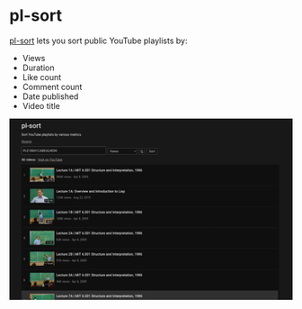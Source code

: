 # pl-sort

[pl-sort](https://pl-sort.netlify.app) lets you sort public YouTube playlists by:

- Views
- Duration
- Like count
- Comment count
- Date published
- Video title

![Screenshot](screenshot.png)
